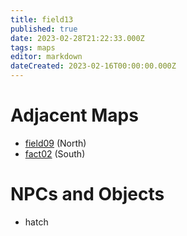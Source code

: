 ```yaml
---
title: field13
published: true
date: 2023-02-28T21:22:33.000Z
tags: maps
editor: markdown
dateCreated: 2023-02-16T00:00:00.000Z
---
```



# Adjacent Maps
 * [field09](/maps/field09) (North)
 * [fact02](/maps/fact02) (South)

# NPCs and Objects
 * hatch
